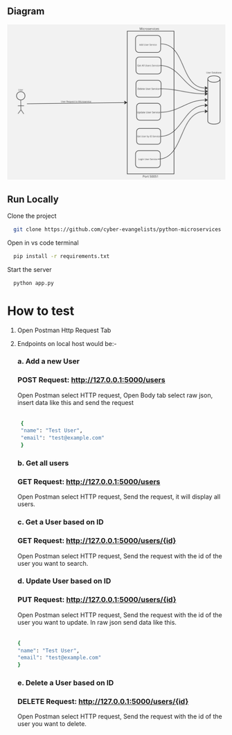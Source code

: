 ## Diagram

![Logo](/Mind%20Map.jpg)

## Run Locally

Clone the project

```bash
  git clone https://github.com/cyber-evangelists/python-microservices
```

Open in vs code terminal

```bash
  pip install -r requirements.txt
```

Start the server

```bash
  python app.py
```

# How to test

1. Open Postman Http Request Tab

2. Endpoints on local host would be:-

    ###  a. Add a new User
    ###   POST Request: http://127.0.0.1:5000/users 
    Open Postman select HTTP request, Open Body tab select raw json, insert data like this and send the request
   ```bash

    {
    "name": "Test User",
    "email": "test@example.com"
    }
    ```
  
    ### b.  Get all users
    ###   GET Request: http://127.0.0.1:5000/users
    Open Postman select HTTP request, Send the request, it will display all users.

    ### c.  Get a User based on ID
    ###   GET Request: http://127.0.0.1:5000/users/{id}
    Open Postman select HTTP request, Send the request with the id of the user you want to search.
    
    
    ###  d. Update User based on ID
    ###   PUT Request: http://127.0.0.1:5000/users/{id} 
    Open Postman select HTTP request, Send the request with the id of the user you want to update.
    In raw json send data like this.
     ```bash

    {
    "name": "Test User",
    "email": "test@example.com"
    }
    ```
    ### e.  Delete a User based on ID
    ###   DELETE Request: http://127.0.0.1:5000/users/{id} 
    Open Postman select HTTP request, Send the request with the id of the user you want to delete.

